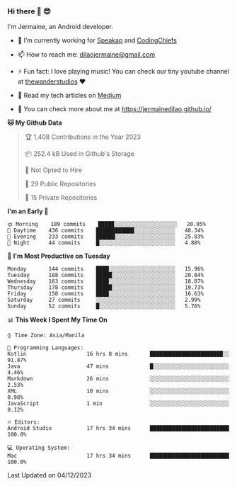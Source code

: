### Hi there 👋 😎
I'm Jermaine, an Android developer.

- 🔭 I’m currently working for [Speakap](https://www.speakap.com/) and [CodingChiefs](https://codingchiefs.com/en/)

- 📫 How to reach me: dilaojermaine@gmail.com

- ⚡ Fun fact: I love playing music! You can check our tiny youtube channel at [thewanderstudios](https://www.youtube.com/thewanderstudios) ♥️

- 📖 Read my tech articles on [Medium](https://jermainedilao.medium.com/)

- 👀 You can check more about me at https://jermainedilao.github.io/

<!--
**jermainedilao/jermainedilao** is a ✨ _special_ ✨ repository because its `README.md` (this file) appears on your GitHub profile.

Here are some ideas to get you started:

- 🔭 I’m currently working on ...
- 🌱 I’m currently learning ...
- 👯 I’m looking to collaborate on ...
- 🤔 I’m looking for help with ...
- 💬 Ask me about ...
- 📫 How to reach me: ...
- 😄 Pronouns: ...
- ⚡ Fun fact: ...
-->

<!--START_SECTION:waka-->
**🐱 My Github Data** 

> 🏆 1,408 Contributions in the Year 2023
 > 
> 📦 252.4 kB Used in Github's Storage 
 > 
> 🚫 Not Opted to Hire
 > 
> 📜 29 Public Repositories 
 > 
> 🔑 15 Private Repositories  
 > 
**I'm an Early 🐤** 

```text
🌞 Morning    189 commits    █████░░░░░░░░░░░░░░░░░░░░   20.95% 
🌆 Daytime    436 commits    ████████████░░░░░░░░░░░░░   48.34% 
🌃 Evening    233 commits    ██████░░░░░░░░░░░░░░░░░░░   25.83% 
🌙 Night      44 commits     █░░░░░░░░░░░░░░░░░░░░░░░░   4.88%

```
📅 **I'm Most Productive on Tuesday** 

```text
Monday       144 commits    ████░░░░░░░░░░░░░░░░░░░░░   15.96% 
Tuesday      188 commits    █████░░░░░░░░░░░░░░░░░░░░   20.84% 
Wednesday    163 commits    ████░░░░░░░░░░░░░░░░░░░░░   18.07% 
Thursday     178 commits    █████░░░░░░░░░░░░░░░░░░░░   19.73% 
Friday       150 commits    ████░░░░░░░░░░░░░░░░░░░░░   16.63% 
Saturday     27 commits     ░░░░░░░░░░░░░░░░░░░░░░░░░   2.99% 
Sunday       52 commits     █░░░░░░░░░░░░░░░░░░░░░░░░   5.76%

```


📊 **This Week I Spent My Time On** 

```text
⌚︎ Time Zone: Asia/Manila

💬 Programming Languages: 
Kotlin                   16 hrs 8 mins       ███████████████████████░░   91.87% 
Java                     47 mins             █░░░░░░░░░░░░░░░░░░░░░░░░   4.46% 
Markdown                 26 mins             ░░░░░░░░░░░░░░░░░░░░░░░░░   2.53% 
XML                      10 mins             ░░░░░░░░░░░░░░░░░░░░░░░░░   0.98% 
JavaScript               1 min               ░░░░░░░░░░░░░░░░░░░░░░░░░   0.12%

🔥 Editors: 
Android Studio           17 hrs 34 mins      █████████████████████████   100.0%

💻 Operating System: 
Mac                      17 hrs 34 mins      █████████████████████████   100.0%

```


 Last Updated on 04/12/2023
<!--END_SECTION:waka-->
